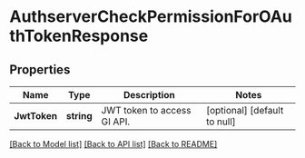 # AuthserverCheckPermissionForOAuthTokenResponse

## Properties
Name | Type | Description | Notes
------------ | ------------- | ------------- | -------------
**JwtToken** | **string** | JWT token to access GI API. | [optional] [default to null]

[[Back to Model list]](../README.md#documentation-for-models) [[Back to API list]](../README.md#documentation-for-api-endpoints) [[Back to README]](../README.md)

